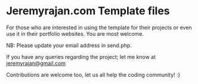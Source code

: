 Jeremyrajan.com Template files
======
For those who are interested in using the template for their projects or even use it in their portfolio websites. You are most welcome.

NB: Please update your email address in send.php.

If you have any queries regarding the project; let me know at jeremyrajan@gmail.com

Contributions are welcome too, let us all help the coding community! :)
